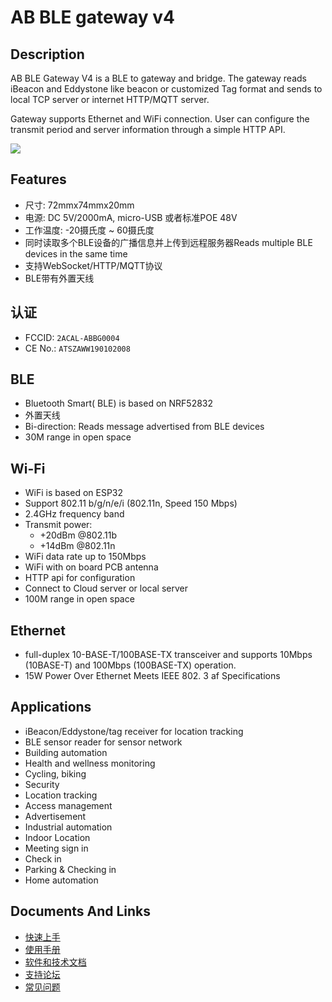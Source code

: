 # AB BLE gateway v4 #

## Description

AB BLE Gateway V4 is a BLE to gateway and bridge. The gateway reads iBeacon and Eddystone like beacon or customized Tag format and sends to local TCP server or internet HTTP/MQTT server.

Gateway supports Ethernet and WiFi connection. User can configure the transmit period and server information through a simple HTTP API.

<img src="https://i1.aprbrother.com/gateway41.jpg-640.jpg">

## Features

- 尺寸: 72mmx74mmx20mm
- 电源: DC 5V/2000mA, micro-USB 或者标准POE 48V
- 工作温度: -20摄氏度 ~ 60摄氏度
- 同时读取多个BLE设备的广播信息并上传到远程服务器Reads multiple BLE devices in the same time
- 支持WebSocket/HTTP/MQTT协议
- BLE带有外置天线

## 认证

* FCCID: `2ACAL-ABBG0004`
* CE No.: `ATSZAWW190102008`

## BLE

- Bluetooth Smart( BLE) is based on NRF52832 
- 外置天线
- Bi-direction: Reads message advertised from BLE devices 
- 30M range in open space

## Wi-Fi

  - WiFi is based on ESP32
  - Support 802.11 b/g/n/e/i (802.11n, Speed 150 Mbps)
  - 2.4GHz frequency band
  - Transmit power:
      - \+20dBm @802.11b
      - \+14dBm @802.11n
  - WiFi data rate up to 150Mbps
  - WiFi with on board PCB antenna
  - HTTP api for configuration
  - Connect to Cloud server or local server
  - 100M range in open space

## Ethernet

  - full-duplex 10-BASE-T/100BASE-TX transceiver and supports 10Mbps
    (10BASE-T) and 100Mbps (100BASE-TX) operation.
  - 15W Power Over Ethernet Meets IEEE 802. 3 af Specifications

## Applications

  - iBeacon/Eddystone/tag receiver for location tracking
  - BLE sensor reader for sensor network
  - Building automation
  - Health and wellness monitoring
  - Cycling, biking
  - Security
  - Location tracking
  - Access management
  - Advertisement
  - Industrial automation
  - Indoor Location
  - Meeting sign in
  - Check in
  - Parking & Checking in
  - Home automation

## Documents And Links

- [快速上手](Quick_Start_For_AB_BLE_Gateway_V4.md)
- [使用手册](User_Guide_For_AB_BLE_Gateway_V4.md)
- [软件和技术文档](Software_AB_BLE_Gateway_V4.md)
- [支持论坛](http://bbs.aprbrother.com/c/wifi)
- [常见问题](FAQ_For_AB_BLE_Gateway_V4.md)

